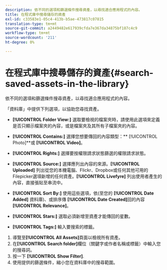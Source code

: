 ```yaml
---
description: 依不同的選項和篩選條件搜尋資產，以尋找適合應用程式的內容。
title: 在程式庫中搜尋儲存的資產
exl-id: c33583e1-05c4-413b-b5ae-473817c07815
translation-type: tm+mt
source-git-commit: a2449482e617939cfda7e367da34875bf187c4c9
workflow-type: tm+mt
source-wordcount: '211'
ht-degree: 0%

---
```


# 在程式庫中搜尋儲存的資產{#search-saved-assets-in-the-library}

依不同的選項和篩選條件搜尋資產，以尋找適合應用程式的內容。

「資料庫」中提供下列選項，以協助您尋找資產。

* **[!UICONTROL Folder View:]** 選取要檢視的檔案夾時，請使用此選項來定義是否只顯示檔案夾的內容，或是檔案夾及其所有子檔案夾的內容。
* **[!UICONTROL Contains:]** 選擇您想要傳回的內容類型：**  [!UICONTROL Photo]**或 **[!UICONTROL Video]**。

* **[!UICONTROL Rights:]** 選擇要按權限請求狀態篩選的權限請求狀態。
* **[!UICONTROL Source:]** 選擇應列出內容的來源。**[!UICONTROL Uploaded]** 列出從您的本機電腦、Flickr、Dropbox或任何其他可用的Filepicker選項新增的任何資產。**[!UICONTROL Livefyre]** 列出使用者產生的內容，直接張貼至串流中。

* **[!UICONTROL Sort By:]** 使用這些選項，依(至您的 **[!UICONTROL Date Added]** 資料庫)、或排序傳 **[!UICONTROL Date Created]**&#x200B;回的內容 **[!UICONTROL Relevance]**。

* **[!UICONTROL Stars:]** 選取必須新增至資產才能傳回的星數。
* **[!UICONTROL Tags:]** 輸入要搜索的標籤。

1. 導覽至&#x200B;**[!UICONTROL All Assets]**&#x200B;頁面以檢視所有資產。
1. 在&#x200B;**[!UICONTROL Search folder]**&#x200B;欄位（關鍵字或作者名稱或標籤）中輸入您的搜尋詞。
1. 按一下 **[!UICONTROL Show Filter]**.
1. 使用提供的篩選條件，縮小您在資料庫中的搜尋範圍。
